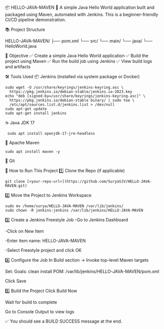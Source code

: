 📦 HELLO-JAVA-MAVEN 🚀
A simple Java Hello World application built and packaged using Maven, automated with Jenkins.
This is a beginner-friendly CI/CD pipeline demonstration.

📚 Project Structure

HELLO-JAVA-MAVEN/
├── pom.xml
└── src/
    └── main/
        └── java/
            └── HelloWorld.java


🎯 Objective
✅ Create a simple Java Hello World application
✅ Build the project using Maven
✅ Run the build job using Jenkins
✅ View build logs and artifacts



🛠️ Tools Used
📦 Jenkins (installed via system package or Docker)
```
sudo wget -O /usr/share/keyrings/jenkins-keyring.asc \
  https://pkg.jenkins.io/debian-stable/jenkins.io-2023.key
echo "deb [signed-by=/usr/share/keyrings/jenkins-keyring.asc]" \
  https://pkg.jenkins.io/debian-stable binary/ | sudo tee \
  /etc/apt/sources.list.d/jenkins.list > /dev/null
sudo apt-get update
sudo apt-get install jenkins
```


☕ Java JDK 17
```
 sudo apt install openjdk-17-jre-headless
 ```

🐘 Apache Maven
```
sudo apt install maven -y
```

🐙 Git 



🚀 How to Run This Project
1️⃣ Clone the Repo (if applicable)
```
git clone [<your-repo-url>](https://github.com/SuryaSJV/HELLO-JAVA-MAVEN.git)
```
2️⃣ Move the Project to Jenkins Workspace
```
sudo mv /home/surya/HELLO-JAVA-MAVEN /var/lib/jenkins/
sudo chown -R jenkins:jenkins /var/lib/jenkins/HELLO-JAVA-MAVEN
```
3️⃣ Create a Jenkins Freestyle Job
-Go to Jenkins Dashboard

-Click on New Item

-Enter item name: HELLO-JAVA-MAVEN

-Select Freestyle project and click OK

4️⃣ Configure the Job
In Build section → Invoke top-level Maven targets

Set:
Goals: clean install
POM: /var/lib/jenkins/HELLO-JAVA-MAVEN/pom.xml

Click Save

5️⃣ Build the Project
Click Build Now

Wait for build to complete

Go to Console Output to view logs

✅ You should see a BUILD SUCCESS message at the end.




